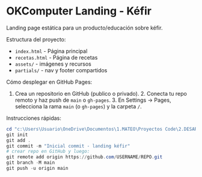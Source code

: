 # OKComputer Landing - Kéfir

Landing page estática para un producto/educación sobre kéfir.

Estructura del proyecto:

- `index.html` - Página principal
- `recetas.html` - Página de recetas
- `assets/` - imágenes y recursos
- `partials/` - nav y footer compartidos

Cómo desplegar en GitHub Pages:

1. Crea un repositorio en GitHub (publico o privado). 2. Conecta tu repo remoto y haz push de `main` o `gh-pages`. 3. En Settings -> Pages, selecciona la rama `main` (o `gh-pages`) y la carpeta `/`.

Instrucciones rápidas:

```powershell
cd "c:\Users\Usuario\OneDrive\Documentos\1.MATEO\Proyectos Code\2.DESARROLLO\OKComputer_Landing kefir ajustes"
git init
git add .
git commit -m "Inicial commit - landing kéfir"
# crear repo en GitHub y luego:
git remote add origin https://github.com/USERNAME/REPO.git
git branch -M main
git push -u origin main
```
